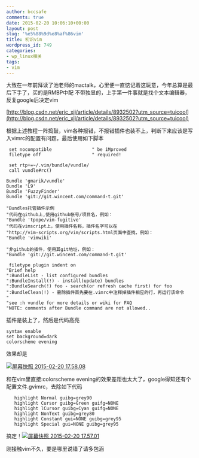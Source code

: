 ```yaml
---
author: bccsafe
comments: true
date: 2015-02-20 10:06:10+00:00
layout: post
slug: '%e5%88%9d%e8%af%86vim'
title: 初识vim
wordpress_id: 749
categories:
- wp_linux相关
tags:
- vim
---
```


大致在一年前拜读了池老师的mactalk，心里便一直惦记着这玩意，今年总算是最后下手了，买的是RMBP中配 不带独显的，上手第一件事就是找个文本编辑器，反复google后决定vim


[http://blog.csdn.net/eric_xjj/article/details/8932502?utm_source=tuicool](http://blog.csdn.net/eric_xjj/article/details/8932502?utm_source=tuicool)

根据上述教程一阵捣鼓，vim各种报错，不报错插件也装不上，判断下来应该是写入vimrc的配置有问题，最后使用如下脚本

    
     set nocompatible               " be iMproved  
     filetype off                   " required!  
      
     set rtp+=~/.vim/bundle/vundle/  
     call vundle#rc()   
    
    Bundle 'gmarik/vundle'  
    Bundle 'L9'  
    Bundle 'FuzzyFinder'   
    Bundle 'git://git.wincent.com/command-t.git'  
    
    "Bundles托管插件示例
    "代码在github上,使用github帐号/项目名，例如：
    "Bundle 'tpope/vim-fugitive'
    "代码在vimscript上，使用插件名称，插件名字可以在
    "http://vim-scripts.org/vim/scripts.html页面中查找，例如：
    "Bundle 'vimwiki'
    
    "非github的插件，使用其git地址，例如：
    "Bundle 'git://git.wincent.com/command-t.git'
    
     filetype plugin indent on
    "Brief help
    ":BundleList - list configured bundles
    ":BundleInstall(!) - install(update) bundles
    ":BundleSearch(!) foo - search(or refresh cache first) for foo
    ":BundleClean(!) - 删除插件首先要在.vimrc中注释掉插件相应的行，再运行该命令
    "
    "see :h vundle for more details or wiki for FAQ
    "NOTE: comments after Bundle command are not allowed..




插件是装上了，然后是代码高亮

    
    syntax enable 
    set background=dark
    colorscheme evening




效果却是

[![屏幕快照 2015-02-20 17.58.08](../../../../../public/Image/2015/02/屏幕快照-2015-02-20-17.58.08.png)](../../../../../public/Image/2015/02/屏幕快照-2015-02-20-17.58.08.png)





和在vim里直接:colorscheme evening的效果差距也太大了，google得知还有个配置文件.gvimrc，去除如下代码

    
       highlight Normal guibg=grey90
       highlight Cursor guibg=Green guifg=NONE
       highlight lCursor guibg=Cyan guifg=NONE
       highlight NonText guibg=grey80
       highlight Constant gui=NONE guibg=grey95
       highlight Special gui=NONE guibg=grey95




搞定！[![屏幕快照 2015-02-20 17.57.01](../../../../../public/Image/2015/02/屏幕快照-2015-02-20-17.57.01.png)](../../../../../public/Image/2015/02/屏幕快照-2015-02-20-17.57.01.png)



刚接触vim不久，要是哪里说错了请多包涵

